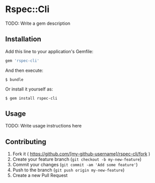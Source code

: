 # Rspec::Cli

TODO: Write a gem description

## Installation

Add this line to your application's Gemfile:

```ruby
gem 'rspec-cli'
```

And then execute:

    $ bundle

Or install it yourself as:

    $ gem install rspec-cli

## Usage

TODO: Write usage instructions here

## Contributing

1. Fork it ( https://github.com/[my-github-username]/rspec-cli/fork )
2. Create your feature branch (`git checkout -b my-new-feature`)
3. Commit your changes (`git commit -am 'Add some feature'`)
4. Push to the branch (`git push origin my-new-feature`)
5. Create a new Pull Request
